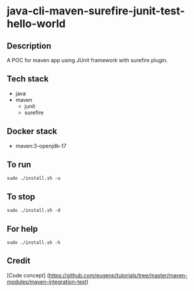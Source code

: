 # java-cli-maven-surefire-junit-test-hello-world

## Description
A POC for maven app using JUnit
framework with surefire plugin.

## Tech stack
- java
- maven
  - junit
  - surefire

## Docker stack
- maven:3-openjdk-17

## To run
`sudo ./install.sh -u`

## To stop
`sudo ./install.sh -d`

## For help
`sudo ./install.sh -h`

## Credit
[Code concept] (https://github.com/eugenp/tutorials/tree/master/maven-modules/maven-integration-test)
